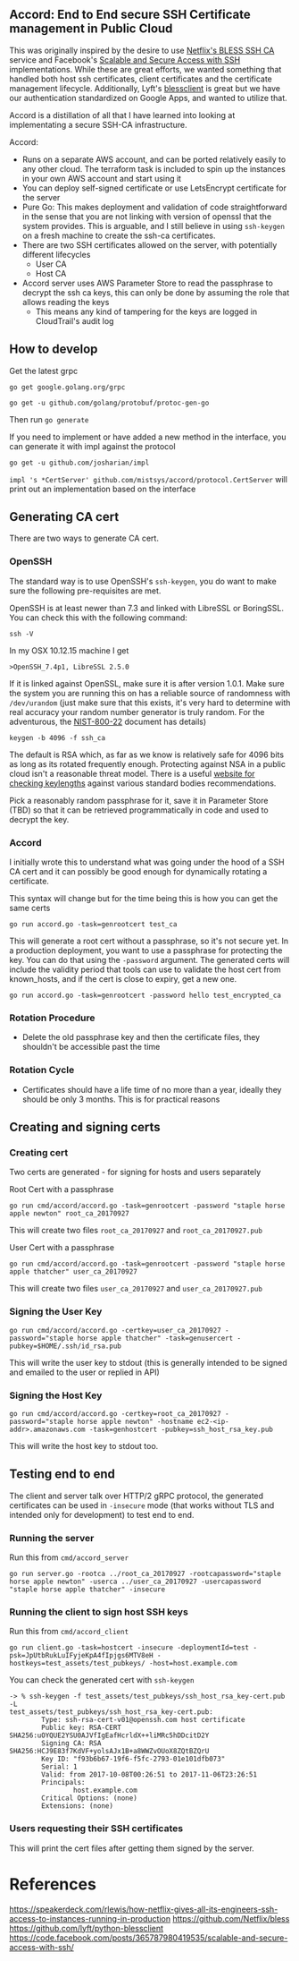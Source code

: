 ## Accord: End to End secure SSH Certificate management in Public Cloud

This was originally inspired by the desire to use [Netflix's BLESS SSH CA](https://github.com/Netflix/bless) service and Facebook's [Scalable and Secure Access with SSH](https://code.facebook.com/posts/365787980419535/scalable-and-secure-access-with-ssh/) implementations. While these are great efforts, we wanted something that handled both host ssh certificates, client certificates and the certificate management lifecycle. Additionally, Lyft's [blessclient](https://eng.lyft.com/blessing-your-ssh-at-lyft-a1b38f81629d) is great but we have our authentication standardized on Google Apps, and wanted to utilize that.

Accord is a distillation of all that I have learned into looking at implementating a secure SSH-CA infrastructure.

Accord:
- Runs on a separate AWS account, and can be ported relatively easily to any other cloud. The terraform task is included to spin up the instances in your own AWS account and start using it
- You can deploy self-signed certificate or use LetsEncrypt certificate for the server
- Pure Go: This makes deployment and validation of code straightforward in the sense that you are not linking with version of openssl that the system provides. This is arguable, and I still believe in using `ssh-keygen` on a fresh machine to create the ssh-ca certificates.
- There are two SSH certificates allowed on the server, with potentially different lifecycles
   - User CA
   - Host CA
- Accord server uses AWS Parameter Store to read the passphrase to decrypt the ssh ca keys, this can only be done by assuming the role that allows reading the keys
   - This means any kind of tampering for the keys are logged in CloudTrail's audit log


## How to develop

Get the latest grpc

`go get google.golang.org/grpc`

`go get -u github.com/golang/protobuf/protoc-gen-go`

Then run `go generate`

If you need to implement or have added a new method in the interface, you can generate it with impl against the protocol

`go get -u github.com/josharian/impl`


`impl 's *CertServer' github.com/mistsys/accord/protocol.CertServer` will print out an implementation based on the interface

## Generating CA cert

There are two ways to generate CA cert.


### OpenSSH
The standard way is to use OpenSSH's `ssh-keygen`, you do want to make sure the following pre-requisites are met.

OpenSSH is at least newer than 7.3 and linked with LibreSSL or BoringSSL. You can check this with the following command:

```
ssh -V
```

In my OSX 10.12.15 machine I get

```
>OpenSSH_7.4p1, LibreSSL 2.5.0
```

If it is linked against OpenSSL, make sure it is after version 1.0.1. Make sure the system you are running this on has a reliable source of randomness with `/dev/urandom` (just make sure that this exists, it's very hard to determine with real accuracy your random number generator is truly random. For the adventurous, the [NIST-800-22](https://csrc.nist.gov/publications/detail/sp/800-22/rev-1a/final) document has details)

`keygen -b 4096 -f ssh_ca`

The default is RSA which, as far as we know is relatively safe for 4096 bits as long as its rotated frequently enough. Protecting against NSA in a public cloud isn't a reasonable threat model. There is a useful [website for checking keylengths](https://www.keylength.com/en/compare/) against various standard bodies recommendations.

Pick a reasonably random passphrase for it, save it in Parameter Store (TBD) so that it can be retrieved programmatically in code and used to decrypt the key.

### Accord

I initially wrote this to understand what was going under the hood of a SSH CA cert and it can possibly be good enough for dynamically rotating a certificate.


This syntax will change but for the time being this is how you can get the same certs

```
go run accord.go -task=genrootcert test_ca
```

This will generate a root cert without a passphrase, so it's not secure yet. In a production deployment, you want to use a passphrase for protecting the key. You can do that using the `-password` argument. The generated certs will include the validity period that tools can use to validate the host cert from known_hosts, and if the cert is close to expiry, get a new one.

```
go run accord.go -task=genrootcert -password hello test_encrypted_ca

```



### Rotation Procedure

- Delete the old passphrase key and then the certificate files, they shouldn't be accessible past the time

### Rotation Cycle

- Certificates should have a life time of no more than a year, ideally they should be only 3 months. This is for practical reasons

## Creating and signing certs

### Creating cert

Two certs are generated - for signing for hosts and users separately

Root Cert with a passphrase

```
go run cmd/accord/accord.go -task=genrootcert -password "staple horse apple newton" root_ca_20170927
```

This will create two files `root_ca_20170927` and `root_ca_20170927.pub`

User Cert with a passphrase

```
go run cmd/accord/accord.go -task=genrootcert -password "staple horse apple thatcher" user_ca_20170927
```

This will create two files `user_ca_20170927` and `user_ca_20170927.pub`

### Signing the User Key

```
go run cmd/accord/accord.go -certkey=user_ca_20170927 -password="staple horse apple thatcher" -task=genusercert -pubkey=$HOME/.ssh/id_rsa.pub
```

This will write the user key to stdout (this is generally intended to be signed and emailed to the user or replied in API)

### Signing the Host Key

```
go run cmd/accord/accord.go -certkey=root_ca_20170927 -password="staple horse apple newton" -hostname ec2-<ip-addr>.amazonaws.com -task=genhostcert -pubkey=ssh_host_rsa_key.pub
```

This will write the host key to stdout too.

## Testing end to end

The client and server talk over HTTP/2 gRPC protocol, the generated certificates can be used in `-insecure` mode (that works without TLS and intended only for development) to test end to end.

### Running the server

Run this from `cmd/accord_server`

```
go run server.go -rootca ../root_ca_20170927 -rootcapassword="staple horse apple newton" -userca ../user_ca_20170927 -usercapassword "staple horse apple thatcher" -insecure
```

### Running the client to sign host SSH keys

Run this from `cmd/accord_client`
```
go run client.go -task=hostcert -insecure -deploymentId=test -psk=JpUtbRukLuIFyjeKpA4fIpjgs6MTV8eH -hostkeys=test_assets/test_pubkeys/ -host=host.example.com
```

You can check the generated cert with `ssh-keygen`

```
-> % ssh-keygen -f test_assets/test_pubkeys/ssh_host_rsa_key-cert.pub -L
test_assets/test_pubkeys/ssh_host_rsa_key-cert.pub:
        Type: ssh-rsa-cert-v01@openssh.com host certificate
        Public key: RSA-CERT SHA256:uOYQUE2YSU0AJVfIgEafHcrldX++liMRc5hDDcitD2Y
        Signing CA: RSA SHA256:HCJ9E83f7KdVF+yolsAJx1B+a8WWZvOUoX8ZQtBZQrU
        Key ID: "f93b6b67-19f6-f5fc-2793-01e101dfb073"
        Serial: 1
        Valid: from 2017-10-08T00:26:51 to 2017-11-06T23:26:51
        Principals:
                host.example.com
        Critical Options: (none)
        Extensions: (none)
```

### Users requesting their SSH certificates




This will print the cert files after getting them signed by the server.

# References

https://speakerdeck.com/rlewis/how-netflix-gives-all-its-engineers-ssh-access-to-instances-running-in-production
https://github.com/Netflix/bless
https://github.com/lyft/python-blessclient
https://code.facebook.com/posts/365787980419535/scalable-and-secure-access-with-ssh/
